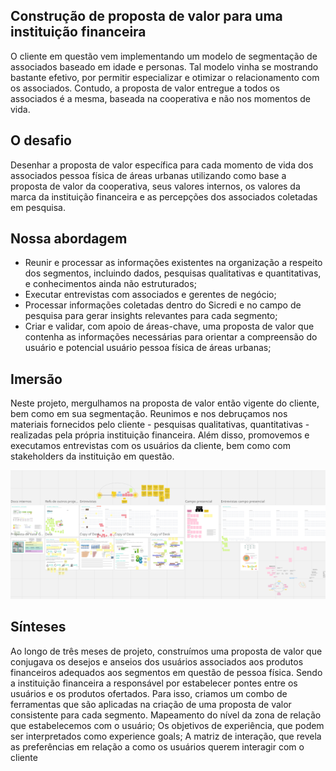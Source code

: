 ## Construção de proposta de valor para uma instituição financeira

O cliente em questão vem implementando um modelo de segmentação de associados baseado em idade e personas. Tal modelo vinha se mostrando bastante efetivo, por permitir especializar e otimizar o relacionamento com os associados. Contudo, a proposta de valor entregue a todos os associados é a mesma, baseada na cooperativa e não nos momentos de vida.

## O desafio

Desenhar a proposta de valor específica para cada momento de vida dos associados pessoa física de áreas urbanas utilizando como base a proposta de valor da cooperativa, seus valores internos, os valores da marca da instituição financeira e as percepções dos associados coletadas em pesquisa.

## Nossa abordagem

- Reunir e processar as informações existentes na organização a respeito dos segmentos, incluindo dados, pesquisas qualitativas e quantitativas, e conhecimentos ainda não estruturados;
- Executar entrevistas com associados e gerentes de negócio;
- Processar informações coletadas dentro do Sicredi e no campo de pesquisa para gerar insights relevantes para cada segmento;
- Criar e validar, com apoio de áreas-chave, uma proposta de valor que contenha as informações necessárias para orientar a compreensão do usuário e potencial usuário pessoa física de áreas urbanas;

## Imersão

Neste projeto, mergulhamos na proposta de valor então vigente do cliente, bem como em sua segmentação. Reunimos e nos debruçamos nos materiais fornecidos pelo cliente - pesquisas qualitativas, quantitativas - realizadas pela própria instituição financeira. Além disso, promovemos e executamos entrevistas com os usuários da cliente, bem como com stakeholders da instituição em questão.

![blueprint](images/blueprint.png)

## Sínteses

Ao longo de três meses de projeto, construímos uma proposta de valor que conjugava os desejos e anseios dos usuários associados aos produtos financeiros adequados aos segmentos em questão de pessoa física. Sendo a instituição financeira a responsável por estabelecer pontes entre os usuários e os produtos ofertados.
Para isso, criamos um combo de ferramentas que são aplicadas na criação de uma proposta de valor consistente para cada segmento.
Mapeamento do nível da zona de relação que estabelecemos com o usuário;
Os objetivos de experiência, que podem ser interpretados como experience goals;
A matriz de interação, que revela as preferências em relação a como os usuários querem interagir com o cliente
